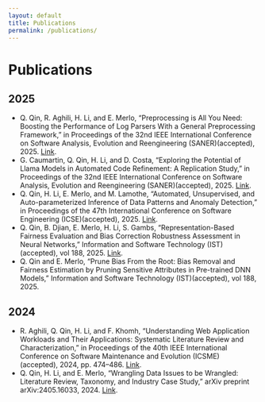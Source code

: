 ```yaml
---
layout: default
title: Publications
permalink: /publications/
---
```

# Publications

## 2025

- Q. Qin, R. Aghili, H. Li, and E. Merlo, “Preprocessing is All You Need: Boosting the Performance of Log Parsers With a General Preprocessing Framework,” in Proceedings of the 32nd IEEE International Conference on Software Analysis, Evolution and Reengineering (SANER)(accepted), 2025. [Link](https://arxiv.org/abs/2412.05254).
- G. Caumartin, Q. Qin, H. Li, and D. Costa, “Exploring the Potential of Llama Models in Automated Code Refinement: A Replication Study,” in Proceedings of the 32nd IEEE International Conference on Software Analysis, Evolution and Reengineering (SANER)(accepted), 2025. [Link](https://arxiv.org/abs/2412.02789).
- Q. Qin, H. Li, E. Merlo, and M. Lamothe, “Automated, Unsupervised, and Auto-parameterized Inference of Data Patterns and Anomaly Detection,” in Proceedings of the 47th International Conference on Software Engineering (ICSE)(accepted), 2025. [Link](https://arxiv.org/abs/2412.05240).
- Q. Qin, B. Djian, E. Merlo, H. Li, S. Gambs, “Representation-Based Fairness Evaluation and Bias Correction Robustness Assessment in Neural Networks,” Information and Software Technology (IST)(accepted), vol 188, 2025. [Link](https://www.sciencedirect.com/science/article/pii/S0950584925002150).
- Q. Qin and E. Merlo, “Prune Bias From the Root: Bias Removal and Fairness Estimation by Pruning Sensitive Attributes in Pre-trained DNN Models,” Information and Software Technology (IST)(accepted), vol 188, 2025. 

## 2024
- R. Aghili, Q. Qin, H. Li, and F. Khomh, “Understanding Web Application Workloads and Their Applications: Systematic Literature Review and Characterization,” in Proceedings of the 40th IEEE International Conference on Software Maintenance and Evolution (ICSME) (accepted), 2024, pp. 474–486. [Link](https://ieeexplore.ieee.org/abstract/document/10795077).
- Q. Qin, H. Li, and E. Merlo, “Wrangling Data Issues to be Wrangled: Literature Review, Taxonomy, and Industry Case Study,” arXiv preprint arXiv:2405.16033, 2024. [Link](https://arxiv.org/abs/2405.16033).


